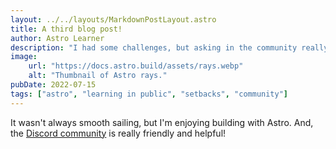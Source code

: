 ```yaml
---
layout: ../../layouts/MarkdownPostLayout.astro
title: A third blog post! 
author: Astro Learner
description: "I had some challenges, but asking in the community really helped!"
image:
    url: "https://docs.astro.build/assets/rays.webp"
    alt: "Thumbnail of Astro rays."
pubDate: 2022-07-15
tags: ["astro", "learning in public", "setbacks", "community"]
---
```



It wasn't always smooth sailing, but I'm enjoying building with Astro. And, the [Discord community](https://astro.build/chat) is really friendly and helpful!

